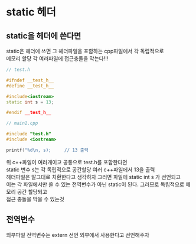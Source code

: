 # static 헤더

## static을 헤더에 쓴다면

static은 헤더에 쓰면 그 헤더파일을 포함하는 cpp파일에서 각 독립적으로 </br>
메모리 할당 각 여러파일에 접근충돌을 막는다!!! 

```c++
// test.h

#ifndef __test_h__
#define __test_h__

#include<iostream>
static int s = 13;

#endif __test_h__
```

```c++
// main1.cpp

#include "test.h"
#include <iostream>

printf("%d\n, s);     // 13 출력
```

위 c++파일이 여러개이고 공통으로 test.h를 포함한다면 </br>
static 변수 s는 각 독립적으로 공간할당 여러 c++파일에서 13을 출력 </br>
헤더파일은 말그대로 치환한다고 생각하자 그러면 파일에 static int s 가 선언되고 </br>
이는 각 파일에서만 쓸 수 있는 전역변수가 아닌 static이 된다. 그러므로 독립적으로 메모리 공간 할당되고 </br>
접근 충돌을 막을 수 있는것

## 전역변수

외부파일 전역변수는 
extern 선언 외부에서 사용한다고 선언해주자 
